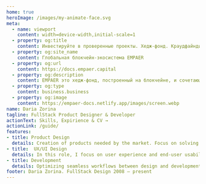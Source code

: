 ```yaml
---
home: true
heroImage: /images/my-animate-face.svg
meta:
  - name: viewport 
    content: width=device-width,initial-scale=1
  - property: og:title 
    content: Инвестируйте в проверенные проекты. Хедж-фонд. Краудфайндинг. Криптоакции | EMPAER
  - property: og:site_name 
    content: Глобальная блокчейн-экосистема EMPAER
  - property: og:url 
    content: https://docs.empaer.capital
  - property: og:description 
    content: EMPAER это хедж-фонд, построенный на блокчейне, и сочетающий преимущества инвестирования в традиционные акции с простотой крипто-платформы.
  - property: og:type 
    content: business.business
  - property: og:image 
    content: https://empaer-docs.netlify.app/images/screen.webp
name: Daria Zorina
tagline: FullStack Product Designer & Developer
actionText: Skills, Expirience & CV →
actionLink: /guide/
features:
- title: Product Design
  details: Creation of products needed by the market. Focus on solving business problems, reducing costs and promoting the brand.
- title:  UX/UI Design
  details: In this role, I focus on user experience and end-user usability
- title: Development
  details: Optimizing seamless workflows between design and development. Creation of design systems. Fullstack development
footer: Daria Zorina. FullStack Design 2008 – present
---
```


